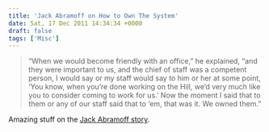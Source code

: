 ```yaml
---
title: 'Jack Abramoff on How to Own The System'
date: Sat, 17 Dec 2011 14:34:34 +0000
draft: false
tags: ['Misc']
---
```


> “When we would become friendly with an office,” he explained, “and they were important to us, and the chief of staff was a competent person, I would say or my staff would say to him or her at some point, ‘You know, when you’re done working on the Hill, we’d very much like you to consider coming to work for us.’ Now the moment I said that to them or any of our staff said that to ‘em, that was it. We owned them.”

Amazing stuff on the [Jack Abramoff story](http://www.rawstory.com/rs/2011/11/06/jack-abramoff-the-whole-system-is-corrupt/).